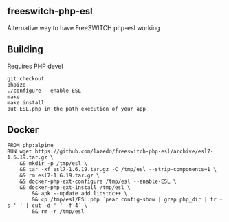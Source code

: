 ## freeswitch-php-esl

Alternative way to have FreeSWITCH php-esl working

## Building

Requires PHP devel

```
git checkout
phpize
./configure --enable-ESL
make
make install
put ESL.php in the path execution of your app
```

## Docker

```
FROM php:alpine
RUN wget https://github.com/lazedo/freeswitch-php-esl/archive/esl7-1.6.19.tar.gz \
	&& mkdir -p /tmp/esl \
	&& tar -xf esl7-1.6.19.tar.gz -C /tmp/esl --strip-components=1 \
	&& rm esl7-1.6.19.tar.gz \
	&& docker-php-ext-configure /tmp/esl --enable-ESL \
	&& docker-php-ext-install /tmp/esl \
        && apk --update add libstdc++ \
        && cp /tmp/esl/ESL.php `pear config-show | grep php_dir | tr -s ' ' | cut -d ' ' -f 4` \
        && rm -r /tmp/esl
```



